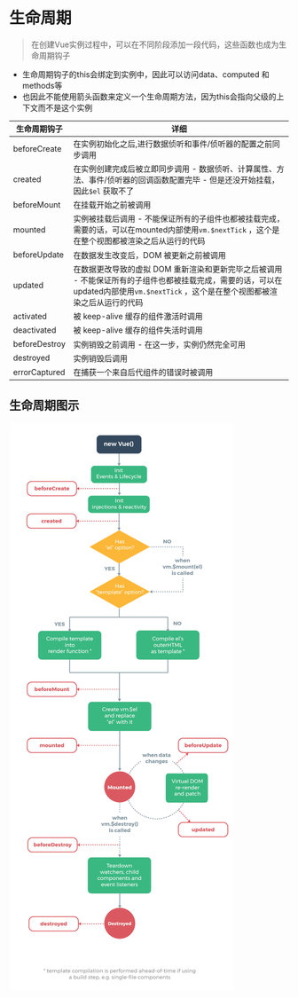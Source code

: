 # 生命周期

> 在创建Vue实例过程中，可以在不同阶段添加一段代码，这些函数也成为生命周期钩子

-   生命周期钩子的this会绑定到实例中，因此可以访问data、computed 和 methods等
-   也因此不能使用箭头函数来定义一个生命周期方法，因为this会指向父级的上下文而不是这个实例

| 生命周期钩子        | 详细                                                                                                            |
| ------------- | ------------------------------------------------------------------------------------------------------------- |
| beforeCreate  | 在实例初始化之后,进行数据侦听和事件/侦听器的配置之前同步调用                                                                               |
| created       | 在实例创建完成后被立即同步调用&#xA;- 数据侦听、计算属性、方法、事件/侦听器的回调函数配置完毕&#xA;- 但是还没开始挂载，因此`$el` 获取不了                                |
| beforeMount   | 在挂载开始之前被调用                                                                                                    |
| mounted       | 实例被挂载后调用&#xA;- 不能保证所有的子组件也都被挂载完成，需要的话，可以在mounted内部使用`vm.$nextTick` ，这个是在整个视图都被渲染之后从运行的代码                      |
| beforeUpdate  | 在数据发生改变后，DOM 被更新之前被调用                                                                                         |
| updated       | 在数据更改导致的虚拟 DOM 重新渲染和更新完毕之后被调用&#xA;- 不能保证所有的子组件也都被挂载完成，需要的话，可以在updated内部使用`vm.$nextTick` ，这个是在整个视图都被渲染之后从运行的代码 |
| activated     | 被 keep-alive 缓存的组件激活时调用                                                                                       |
| deactivated   | 被 keep-alive 缓存的组件失活时调用                                                                                       |
| beforeDestroy | 实例销毁之前调用&#xA;- 在这一步，实例仍然完全可用                                                                                  |
| destroyed     | 实例销毁后调用                                                                                                       |
| errorCaptured | 在捕获一个来自后代组件的错误时被调用                                                                                            |

## 生命周期图示

![](file/image_636UwgkJIY.png)
